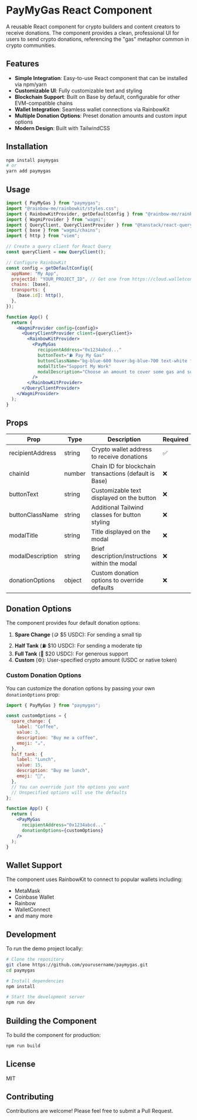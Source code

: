 # PayMyGas React Component

A reusable React component for crypto builders and content creators to receive donations. The component provides a clean, professional UI for users to send crypto donations, referencing the "gas" metaphor common in crypto communities.

## Features

- **Simple Integration**: Easy-to-use React component that can be installed via npm/yarn
- **Customizable UI**: Fully customizable text and styling
- **Blockchain Support**: Built on Base by default, configurable for other EVM-compatible chains
- **Wallet Integration**: Seamless wallet connections via RainbowKit
- **Multiple Donation Options**: Preset donation amounts and custom input options
- **Modern Design**: Built with TailwindCSS

## Installation

```bash
npm install paymygas
# or
yarn add paymygas
```

## Usage

```jsx
import { PayMyGas } from "paymygas";
import "@rainbow-me/rainbowkit/styles.css";
import { RainbowKitProvider, getDefaultConfig } from "@rainbow-me/rainbowkit";
import { WagmiProvider } from "wagmi";
import { QueryClient, QueryClientProvider } from "@tanstack/react-query";
import { base } from "wagmi/chains";
import { http } from "viem";

// Create a query client for React Query
const queryClient = new QueryClient();

// Configure RainbowKit
const config = getDefaultConfig({
  appName: "My App",
  projectId: "YOUR_PROJECT_ID", // Get one from https://cloud.walletconnect.com
  chains: [base],
  transports: {
    [base.id]: http(),
  },
});

function App() {
  return (
    <WagmiProvider config={config}>
      <QueryClientProvider client={queryClient}>
        <RainbowKitProvider>
          <PayMyGas
            recipientAddress="0x1234abcd..."
            buttonText="⛽️ Pay My Gas"
            buttonClassName="bg-blue-600 hover:bg-blue-700 text-white font-bold py-2 px-4 rounded-xl"
            modalTitle="Support My Work"
            modalDescription="Choose an amount to cover some gas and support ongoing development!"
          />
        </RainbowKitProvider>
      </QueryClientProvider>
    </WagmiProvider>
  );
}
```

## Props

| Prop             | Type   | Description                                            | Required |
| ---------------- | ------ | ------------------------------------------------------ | -------- |
| recipientAddress | string | Crypto wallet address to receive donations             | ✅       |
| chainId          | number | Chain ID for blockchain transactions (default is Base) | ❌       |
| buttonText       | string | Customizable text displayed on the button              | ❌       |
| buttonClassName  | string | Additional Tailwind classes for button styling         | ❌       |
| modalTitle       | string | Title displayed on the modal                           | ❌       |
| modalDescription | string | Brief description/instructions within the modal        | ❌       |
| donationOptions  | object | Custom donation options to override defaults           | ❌       |

## Donation Options

The component provides four default donation options:

1. **Spare Change** (🪙 $5 USDC): For sending a small tip
2. **Half Tank** (⛽ $10 USDC): For sending a moderate tip
3. **Full Tank** (🚀 $20 USDC): For generous support
4. **Custom** (⚙️): User-specified crypto amount (USDC or native token)

### Custom Donation Options

You can customize the donation options by passing your own `donationOptions` prop:

```jsx
import { PayMyGas } from "paymygas";

const customOptions = {
  spare_change: {
    label: "Coffee",
    value: 3,
    description: "Buy me a coffee",
    emoji: "☕",
  },
  half_tank: {
    label: "Lunch",
    value: 15,
    description: "Buy me lunch",
    emoji: "🍔",
  },
  // You can override just the options you want
  // Unspecified options will use the defaults
};

function App() {
  return (
    <PayMyGas
      recipientAddress="0x1234abcd..."
      donationOptions={customOptions}
    />
  );
}
```

## Wallet Support

The component uses RainbowKit to connect to popular wallets including:

- MetaMask
- Coinbase Wallet
- Rainbow
- WalletConnect
- and many more

## Development

To run the demo project locally:

```bash
# Clone the repository
git clone https://github.com/yourusername/paymygas.git
cd paymygas

# Install dependencies
npm install

# Start the development server
npm run dev
```

## Building the Component

To build the component for production:

```bash
npm run build
```

## License

MIT

## Contributing

Contributions are welcome! Please feel free to submit a Pull Request.
